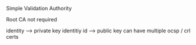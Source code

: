 
Simple Validation Authority 

Root CA not required




identity --> private key 
identitiy id --> public key 
can have multiple ocsp / crl certs